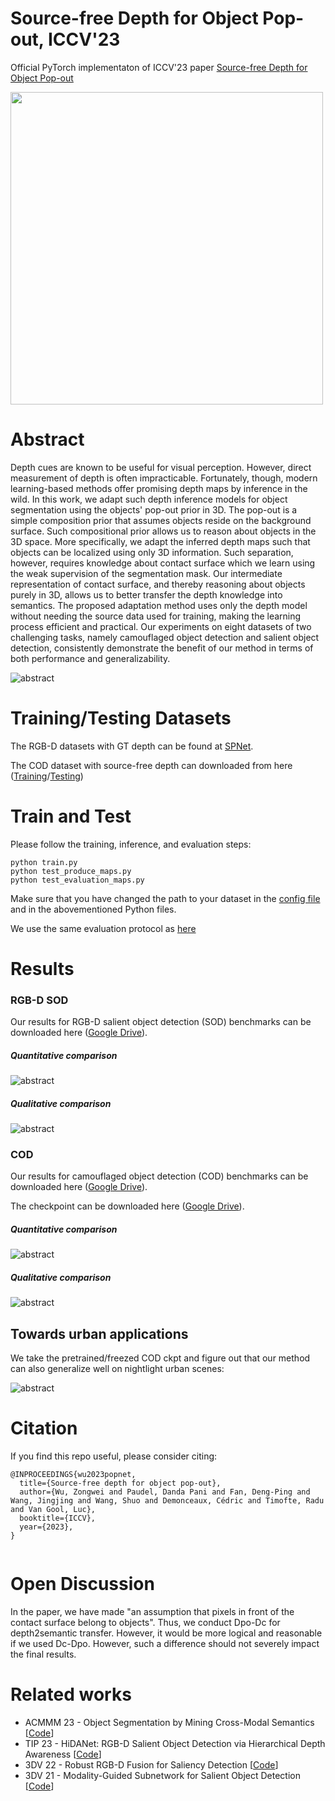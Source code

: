 # Source-free Depth for Object Pop-out, ICCV'23

Official PyTorch implementaton of ICCV'23 paper [Source-free Depth for Object Pop-out](https://arxiv.org/pdf/2212.05370.pdf)

<img src="https://github.com/Zongwei97/PopNet/blob/main/Imgs/popout.png"  width="500" />


# Abstract

Depth cues are known to be useful for visual perception. However, direct measurement of depth is often impracticable. Fortunately, though, modern learning-based methods offer promising depth maps by inference in the wild. In this work, we adapt such depth inference models for object segmentation using the objects' pop-out prior in 3D. The pop-out is a simple composition prior that assumes objects reside on the background surface. Such compositional prior allows us to reason about objects in the 3D space. More specifically, we adapt the inferred depth maps such that objects can be localized using only 3D information. Such separation, however, requires knowledge about contact surface which we learn using the weak supervision of the segmentation mask. Our intermediate representation of contact surface, and thereby reasoning about objects purely in 3D, allows us to better transfer the depth knowledge into semantics.  The proposed adaptation method uses only the depth model without needing the source data used for training, making the learning process efficient and practical. Our experiments on eight datasets of two challenging tasks, namely camouflaged object detection and salient object detection, consistently demonstrate the benefit of our method in terms of both performance and generalizability. 

![abstract](https://github.com/Zongwei97/PopNet/blob/main/Imgs/network.png)


# Training/Testing Datasets

The RGB-D datasets with GT depth can be found at [SPNet](https://github.com/taozh2017/SPNet).

The COD dataset with source-free depth can downloaded from here ([Training](https://drive.google.com/file/d/1z903IE3fQderj_ngOi1rIsnTDhT7NHDS/view?usp=sharing)/[Testing](https://drive.google.com/file/d/1xd_Pe4oQZJqHX5NHSswwGk7AoaeH38eQ/view?usp=sharing))


# Train and Test

Please follow the training, inference, and evaluation steps:

```
python train.py
python test_produce_maps.py
python test_evaluation_maps.py
```
Make sure that you have changed the path to your dataset in the [config file](https://github.com/Zongwei97/PopNet/blob/main/Code/utils/options.py) and in the abovementioned Python files.

We use the same evaluation protocol as [here](https://github.com/taozh2017/SPNet/blob/main/test_evaluation_maps.py)


# Results 

### RGB-D SOD

Our results for RGB-D salient object detection (SOD) benchmarks can be downloaded here ([Google Drive](https://drive.google.com/file/d/1lyVTH_MhLxYam6Xr0WKsoa3SsMLwIs4W/view?usp=sharing)).

##### Quantitative comparison

![abstract](https://github.com/Zongwei97/PopNet/blob/main/Imgs/SOD.png)

##### Qualitative comparison

![abstract](https://github.com/Zongwei97/PopNet/blob/main/Imgs/rgbd.png)


### COD

Our results for camouflaged object detection (COD) benchmarks can be downloaded here ([Google Drive](https://drive.google.com/file/d/1m8Ht5A4uzvmvSXhn8hEfMJeam7pvaoia/view?usp=sharing)).

The checkpoint can be downloaded here ([Google Drive](https://drive.google.com/file/d/103FbjqVvmpoArA1ubd3f8vxiZYuUzbjH/view?usp=sharing)).

##### Quantitative comparison

![abstract](https://github.com/Zongwei97/PopNet/blob/main/Imgs/SOD.png)

##### Qualitative comparison

![abstract](https://github.com/Zongwei97/PopNet/blob/main/Imgs/results.png)


## Towards urban applications

We take the pretrained/freezed COD ckpt and figure out that our method can also generalize well on nightlight urban scenes:

![abstract](https://github.com/Zongwei97/PopNet/blob/main/Imgs/freezed.png)

# Citation

If you find this repo useful, please consider citing:

```
@INPROCEEDINGS{wu2023popnet,
  title={Source-free depth for object pop-out},
  author={Wu, Zongwei and Paudel, Danda Pani and Fan, Deng-Ping and Wang, Jingjing and Wang, Shuo and Demonceaux, Cédric and Timofte, Radu and Van Gool, Luc},
  booktitle={ICCV}, 
  year={2023},
}
  
```

# Open Discussion

In the paper, we have made "an assumption that pixels in front of the contact surface belong to objects". Thus, we conduct Dpo-Dc for depth2semantic transfer. However, it would be more logical and reasonable if we used Dc-Dpo. However, such a difference should not severely impact the final results.




# Related works
- ACMMM 23 - Object Segmentation by Mining Cross-Modal Semantics [[Code](https://github.com/Zongwei97/XMSNet)]
- TIP 23 - HiDANet: RGB-D Salient Object Detection via Hierarchical Depth Awareness [[Code](https://github.com/Zongwei97/HIDANet)]
- 3DV 22 - Robust RGB-D Fusion for Saliency Detection [[Code](https://github.com/Zongwei97/RFnet)]
- 3DV 21 - Modality-Guided Subnetwork for Salient Object Detection [[Code](https://github.com/Zongwei97/MGSnet)]
